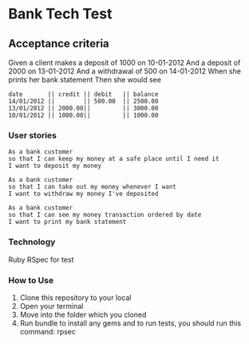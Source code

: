 # Bank Tech Test

## Acceptance criteria
Given a client makes a deposit of 1000 on 10-01-2012 And a deposit of 2000 on 13-01-2012 And a withdrawal of 500 on 14-01-2012 When she prints her bank statement Then she would see

```
date       || credit || debit   || balance
14/01/2012 ||        || 500.00  || 2500.00
13/01/2012 || 2000.00||         || 3000.00
10/01/2012 || 1000.00||         || 1000.00
```

### User stories
```
As a bank customer  
so that I can keep my money at a safe place until I need it
I want to deposit my money
```
```
As a bank customer
so that I can take out my money whenever I want
I want to withdraw my money I've deposited
```
```
As a bank customer
so that I can see my money transaction ordered by date
I want to print my bank statement
```

### Technology

Ruby
RSpec for test

### How to Use

1. Clone this repository to your local
2. Open your terminal
3. Move into the folder which you cloned
4. Run bundle to install any gems and to run tests, you should run this command: rpsec